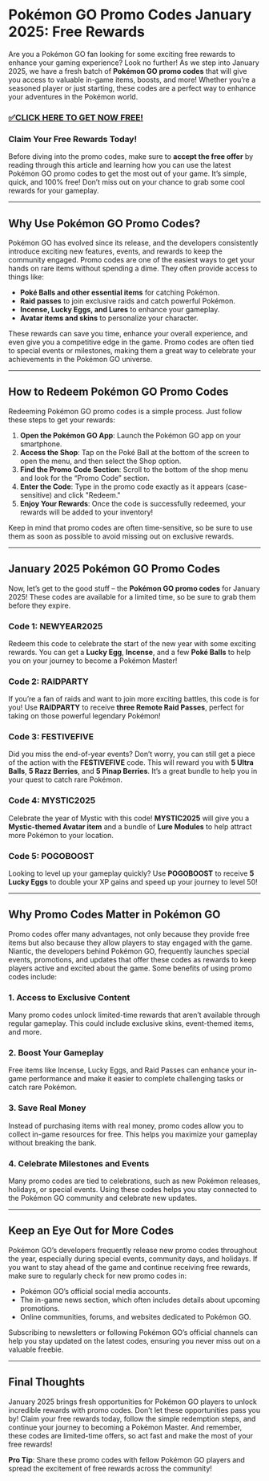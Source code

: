# Pokémon GO Promo Codes January 2025: Free Rewards

Are you a Pokémon GO fan looking for some exciting free rewards to enhance your gaming experience? Look no further! As we step into January 2025, we have a fresh batch of **Pokémon GO promo codes** that will give you access to valuable in-game items, boosts, and more! Whether you’re a seasoned player or just starting, these codes are a perfect way to enhance your adventures in the Pokémon world.

### [✅CLICK HERE TO GET NOW FREE!](https://freeforyou.xyz/pokemon/go/free/)

### Claim Your Free Rewards Today!

Before diving into the promo codes, make sure to **accept the free offer** by reading through this article and learning how you can use the latest Pokémon GO promo codes to get the most out of your game. It’s simple, quick, and 100% free! Don’t miss out on your chance to grab some cool rewards for your gameplay.

---

## Why Use Pokémon GO Promo Codes?

Pokémon GO has evolved since its release, and the developers consistently introduce exciting new features, events, and rewards to keep the community engaged. Promo codes are one of the easiest ways to get your hands on rare items without spending a dime. They often provide access to things like:

- **Poké Balls and other essential items** for catching Pokémon.
- **Raid passes** to join exclusive raids and catch powerful Pokémon.
- **Incense, Lucky Eggs, and Lures** to enhance your gameplay.
- **Avatar items and skins** to personalize your character.

These rewards can save you time, enhance your overall experience, and even give you a competitive edge in the game. Promo codes are often tied to special events or milestones, making them a great way to celebrate your achievements in the Pokémon GO universe.

---

## How to Redeem Pokémon GO Promo Codes

Redeeming Pokémon GO promo codes is a simple process. Just follow these steps to get your rewards:

1. **Open the Pokémon GO App**: Launch the Pokémon GO app on your smartphone.
2. **Access the Shop**: Tap on the Poké Ball at the bottom of the screen to open the menu, and then select the Shop option.
3. **Find the Promo Code Section**: Scroll to the bottom of the shop menu and look for the “Promo Code” section.
4. **Enter the Code**: Type in the promo code exactly as it appears (case-sensitive) and click "Redeem."
5. **Enjoy Your Rewards**: Once the code is successfully redeemed, your rewards will be added to your inventory!

Keep in mind that promo codes are often time-sensitive, so be sure to use them as soon as possible to avoid missing out on exclusive rewards.

---

## January 2025 Pokémon GO Promo Codes

Now, let’s get to the good stuff – the **Pokémon GO promo codes** for January 2025! These codes are available for a limited time, so be sure to grab them before they expire.

### Code 1: **NEWYEAR2025**
Redeem this code to celebrate the start of the new year with some exciting rewards. You can get a **Lucky Egg**, **Incense**, and a few **Poké Balls** to help you on your journey to become a Pokémon Master!

### Code 2: **RAIDPARTY**
If you’re a fan of raids and want to join more exciting battles, this code is for you! Use **RAIDPARTY** to receive **three Remote Raid Passes**, perfect for taking on those powerful legendary Pokémon!

### Code 3: **FESTIVEFIVE**
Did you miss the end-of-year events? Don’t worry, you can still get a piece of the action with the **FESTIVEFIVE** code. This will reward you with **5 Ultra Balls**, **5 Razz Berries**, and **5 Pinap Berries**. It’s a great bundle to help you in your quest to catch rare Pokémon.

### Code 4: **MYSTIC2025**
Celebrate the year of Mystic with this code! **MYSTIC2025** will give you a **Mystic-themed Avatar item** and a bundle of **Lure Modules** to help attract more Pokémon to your location.

### Code 5: **POGOBOOST**
Looking to level up your gameplay quickly? Use **POGOBOOST** to receive **5 Lucky Eggs** to double your XP gains and speed up your journey to level 50!

---

## Why Promo Codes Matter in Pokémon GO

Promo codes offer many advantages, not only because they provide free items but also because they allow players to stay engaged with the game. Niantic, the developers behind Pokémon GO, frequently launches special events, promotions, and updates that offer these codes as rewards to keep players active and excited about the game. Some benefits of using promo codes include:

### 1. **Access to Exclusive Content**
Many promo codes unlock limited-time rewards that aren’t available through regular gameplay. This could include exclusive skins, event-themed items, and more.

### 2. **Boost Your Gameplay**
Free items like Incense, Lucky Eggs, and Raid Passes can enhance your in-game performance and make it easier to complete challenging tasks or catch rare Pokémon.

### 3. **Save Real Money**
Instead of purchasing items with real money, promo codes allow you to collect in-game resources for free. This helps you maximize your gameplay without breaking the bank.

### 4. **Celebrate Milestones and Events**
Many promo codes are tied to celebrations, such as new Pokémon releases, holidays, or special events. Using these codes helps you stay connected to the Pokémon GO community and celebrate new updates.

---

## Keep an Eye Out for More Codes

Pokémon GO’s developers frequently release new promo codes throughout the year, especially during special events, community days, and holidays. If you want to stay ahead of the game and continue receiving free rewards, make sure to regularly check for new promo codes in:

- Pokémon GO’s official social media accounts.
- The in-game news section, which often includes details about upcoming promotions.
- Online communities, forums, and websites dedicated to Pokémon GO.

Subscribing to newsletters or following Pokémon GO’s official channels can help you stay updated on the latest codes, ensuring you never miss out on a valuable freebie.

---

## Final Thoughts

January 2025 brings fresh opportunities for Pokémon GO players to unlock incredible rewards with promo codes. Don’t let these opportunities pass you by! Claim your free rewards today, follow the simple redemption steps, and continue your journey to becoming a Pokémon Master. And remember, these codes are limited-time offers, so act fast and make the most of your free rewards!

**Pro Tip**: Share these promo codes with fellow Pokémon GO players and spread the excitement of free rewards across the community!
